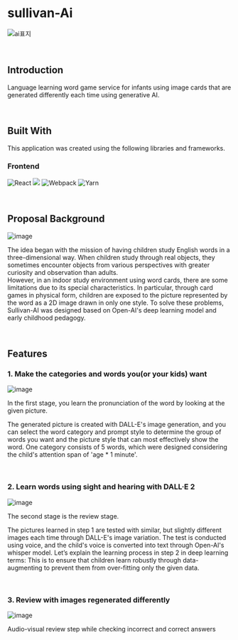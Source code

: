 # sullivan-Ai

![ai표지](https://github.com/Medici-Mansion/sullivan-ai/assets/106373580/90a4cf7a-495c-4e87-b19a-43c107987e6b)

<br/>

## Introduction
Language learning word game service for infants using image cards that are generated differently each time using generative AI.

<br/>

## Built With

This application was created using the following libraries and frameworks. 

### Frontend

![React](https://img.shields.io/badge/react-%2320232a.svg?style=for-the-badge&logo=react&logoColor=%2361DAFB)
<img src="https://img.shields.io/badge/Next.js-3776AB?style=for-the-badge&logo=Next.js&logoColor=#000000">
![Webpack](https://img.shields.io/badge/webpack-%238DD6F9.svg?style=for-the-badge&logo=webpack&logoColor=black)
![Yarn](https://img.shields.io/badge/yarn-%232C8EBB.svg?style=for-the-badge&logo=yarn&logoColor=white)

<br/>

## Proposal Background

![image](https://github.com/Medici-Mansion/sullivan-ai/assets/106373580/43435257-839e-4a0c-8dd3-c80c22debb73)

The idea began with the mission of having children study English words in a three-dimensional way. When children study through real objects, they sometimes encounter objects from various perspectives with greater curiosity and observation than adults. 
<br/>
However, in an indoor study environment using word cards, there are some limitations due to its special characteristics. 
In particular, through card games in physical form, children are exposed to the picture represented by the word as a 2D image drawn in only one style. To solve these problems, Sullivan-AI was designed based on Open-AI's deep learning model and early childhood pedagogy.

<br />

## Features

### 1. Make the categories and words you(or your kids) want

![image](https://github.com/Medici-Mansion/sullivan-ai/assets/106373580/a0432bcb-22d9-4ea4-a303-9f875ec7f2d5)


In the first stage, you learn the pronunciation of the word by looking at the given picture.

The generated picture is created with DALL-E's image generation, and you can select the word category and prompt style to determine the group of words you want and the picture style that can most effectively show the word. One category consists of 5 words, which were designed considering the child's attention span of 'age * 1 minute'.

<br />

### 2. Learn words using sight and hearing with DALL·E 2

![image](https://github.com/Medici-Mansion/sullivan-ai/assets/106373580/bed85d13-fd7e-49c6-b856-22f5dd3be0a0)


The second stage is the review stage.

The pictures learned in step 1 are tested with similar, but slightly different images each time through DALL-E's image variation. The test is conducted using voice, and the child's voice is converted into text through Open-Al's whisper model. Let’s explain the learning process in step 2 in deep learning terms: This is to ensure that children learn robustly through data-augmenting to prevent them from over-fitting only the given data.

<br />

### 3. Review with images regenerated differently

![image](https://github.com/Medici-Mansion/sullivan-ai/assets/106373580/37115892-5fed-4a28-a9ef-e7f3e0375143)

Audio-visual review step while checking incorrect and correct answers


